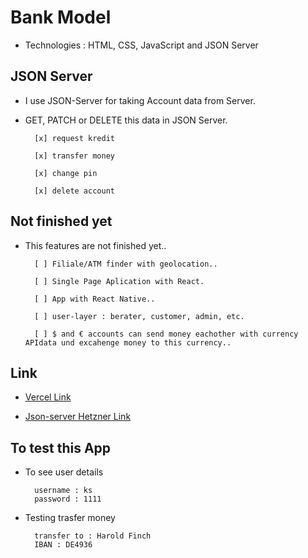 # Bank Model

- Technologies : HTML, CSS, JavaScript and JSON Server

## JSON Server

- I use JSON-Server for taking Account data from Server.

- GET, PATCH or DELETE this data in JSON Server.

        [x] request kredit

        [x] transfer money

        [x] change pin

        [x] delete account

## Not finished yet

- This features are not finished yet.. 

        [ ] Filiale/ATM finder with geolocation..

        [ ] Single Page Aplication with React.

        [ ] App with React Native..

        [ ] user-layer : berater, customer, admin, etc.

        [ ] $ and € accounts can send money eachother with currency APIdata und excahenge money to this currency..

## Link

- [Vercel Link](https://cbcbank-app.vercel.app/)

- [Json-server Hetzner Link](https://cbcbank.bscebeci.de/accounts)

## To test this App

- To see user details

        username : ks 
        password : 1111

- Testing trasfer money

        transfer to : Harold Finch
        IBAN : DE4936
